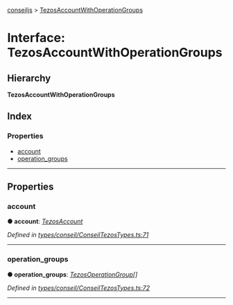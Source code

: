 [conseiljs](../README.md) > [TezosAccountWithOperationGroups](../interfaces/tezosaccountwithoperationgroups.md)

# Interface: TezosAccountWithOperationGroups

## Hierarchy

**TezosAccountWithOperationGroups**

## Index

### Properties

* [account](tezosaccountwithoperationgroups.md#account)
* [operation_groups](tezosaccountwithoperationgroups.md#operation_groups)

---

## Properties

<a id="account"></a>

###  account

**● account**: *[TezosAccount](tezosaccount.md)*

*Defined in [types/conseil/ConseilTezosTypes.ts:71](https://github.com/Cryptonomic/ConseilJS/blob/b4f6349/src/types/conseil/ConseilTezosTypes.ts#L71)*

___
<a id="operation_groups"></a>

###  operation_groups

**● operation_groups**: *[TezosOperationGroup](tezosoperationgroup.md)[]*

*Defined in [types/conseil/ConseilTezosTypes.ts:72](https://github.com/Cryptonomic/ConseilJS/blob/b4f6349/src/types/conseil/ConseilTezosTypes.ts#L72)*

___

